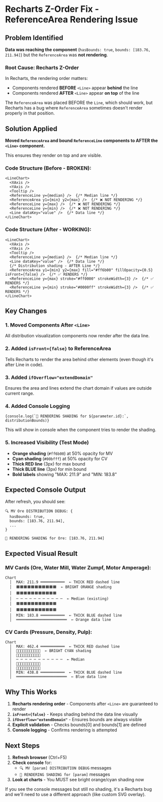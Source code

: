 # Recharts Z-Order Fix - ReferenceArea Rendering Issue

## Problem Identified

**Data was reaching the component** (`hasBounds: true`, `bounds: [183.76, 211.94]`) but the `ReferenceArea` was **not rendering**.

### Root Cause: Recharts Z-Order

In Recharts, the rendering order matters:
- Components rendered **BEFORE** `<Line>` appear **behind** the line
- Components rendered **AFTER** `<Line>` appear **on top** of the line

The `ReferenceArea` was placed BEFORE the `Line`, which should work, but Recharts has a bug where `ReferenceArea` sometimes doesn't render properly in that position.

## Solution Applied

**Moved `ReferenceArea` and bound `ReferenceLine` components to AFTER the `<Line>` component.**

This ensures they render on top and are visible.

### Code Structure (Before - BROKEN):

```tsx
<LineChart>
  <XAxis />
  <YAxis />
  <Tooltip />
  <ReferenceLine y={median} />  {/* Median line */}
  <ReferenceArea y1={min} y2={max} />  {/* ❌ NOT RENDERING */}
  <ReferenceLine y={max} />  {/* ❌ NOT RENDERING */}
  <ReferenceLine y={min} />  {/* ❌ NOT RENDERING */}
  <Line dataKey="value" />  {/* Data line */}
</LineChart>
```

### Code Structure (After - WORKING):

```tsx
<LineChart>
  <XAxis />
  <YAxis />
  <Tooltip />
  <ReferenceLine y={median} />  {/* Median line */}
  <Line dataKey="value" />  {/* Data line */}
  {/* Distribution shading - AFTER Line */}
  <ReferenceArea y1={min} y2={max} fill="#ff6b00" fillOpacity={0.5} isFront={false} />  {/* ✅ RENDERS */}
  <ReferenceLine y={max} stroke="#ff0000" strokeWidth={3} />  {/* ✅ RENDERS */}
  <ReferenceLine y={min} stroke="#0000ff" strokeWidth={3} />  {/* ✅ RENDERS */}
</LineChart>
```

## Key Changes

### 1. **Moved Components After `<Line>`**
All distribution visualization components now render after the data line.

### 2. **Added `isFront={false}` to ReferenceArea**
Tells Recharts to render the area behind other elements (even though it's after Line in code).

### 3. **Added `ifOverflow="extendDomain"`**
Ensures the area and lines extend the chart domain if values are outside current range.

### 4. **Added Console Logging**
```tsx
{console.log(`🎨 RENDERING SHADING for ${parameter.id}:`, distributionBounds)}
```
This will show in console when the component tries to render the shading.

### 5. **Increased Visibility (Test Mode)**
- **Orange shading** (`#ff6b00`) at 50% opacity for MV
- **Cyan shading** (`#00bfff`) at 50% opacity for CV
- **Thick RED line** (3px) for max bound
- **Thick BLUE line** (3px) for min bound
- **Bold labels** showing "MAX: 211.9" and "MIN: 183.8"

## Expected Console Output

After refresh, you should see:

```
🔍 MV Ore DISTRIBUTION DEBUG: {
  hasBounds: true,
  bounds: [183.76, 211.94],
  ...
}

🎨 RENDERING SHADING for Ore: [183.76, 211.94]
```

## Expected Visual Result

### MV Cards (Ore, Water Mill, Water Zumpf, Motor Amperage):
```
Chart
  │  MAX: 211.9 ═══════════  ← THICK RED dashed line
  │  🟧🟧🟧🟧🟧🟧🟧🟧🟧🟧🟧  ← BRIGHT ORANGE shading
  │  🟧🟧🟧🟧🟧🟧🟧🟧🟧🟧🟧
  │  ─ ─ ─ ─ ─ ─ ─ ─ ─ ─ ─  ← Median (existing)
  │  🟧🟧🟧🟧🟧🟧🟧🟧🟧🟧🟧
  │  🟧🟧🟧🟧🟧🟧🟧🟧🟧🟧🟧
  │  MIN: 183.8 ═══════════  ← THICK BLUE dashed line
  │  ═══════════════════════  ← Orange data line
```

### CV Cards (Pressure, Density, Pulp):
```
Chart
  │  MAX: 462.4 ═══════════  ← THICK RED dashed line
  │  🔷🔷🔷🔷🔷🔷🔷🔷🔷🔷🔷  ← BRIGHT CYAN shading
  │  🔷🔷🔷🔷🔷🔷🔷🔷🔷🔷🔷
  │  ─ ─ ─ ─ ─ ─ ─ ─ ─ ─ ─  ← Median
  │  🔷🔷🔷🔷🔷🔷🔷🔷🔷🔷🔷
  │  🔷🔷🔷🔷🔷🔷🔷🔷🔷🔷🔷
  │  MIN: 438.8 ═══════════  ← THICK BLUE dashed line
  │  ═══════════════════════  ← Blue data line
```

## Why This Works

1. **Recharts rendering order** - Components after `<Line>` are guaranteed to render
2. **`isFront={false}`** - Keeps shading behind the data line visually
3. **`ifOverflow="extendDomain"`** - Ensures bounds are always visible
4. **Explicit validation** - Checks bounds[0] and bounds[1] are defined
5. **Console logging** - Confirms rendering is attempted

## Next Steps

1. **Refresh browser** (Ctrl+F5)
2. **Check console** for:
   - `🔍 MV [param] DISTRIBUTION DEBUG` messages
   - `🎨 RENDERING SHADING for [param]` messages
3. **Look at charts** - You MUST see bright orange/cyan shading now

If you see the console messages but still no shading, it's a Recharts bug and we'll need to use a different approach (like custom SVG overlay).
